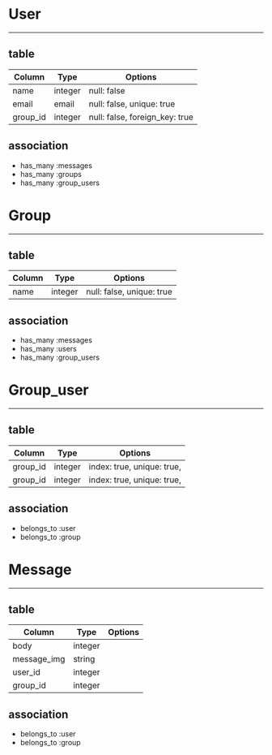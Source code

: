 <!-- #モデル名

##テーブル名
## table
|Column|Type|Options|
|------|----|-------|

##アソシエーション
 - アソシエーションの記述

 -->

# User
---
## table
|Column|Type|Options|
|------|----|-------|
|name|integer|null: false|
|email|email|null: false, unique: true|
|group_id|integer|null: false, foreign_key: true|

## association
  - has_many :messages
  - has_many :groups
  - has_many :group_users

# Group
---

## table
|Column|Type|Options|
|------|----|-------|
|name|integer|null: false, unique: true|

## association
  - has_many :messages
  - has_many :users
  - has_many :group_users

# Group_user
---
## table
|Column|Type|Options|
|------|----|-------|
|group_id|integer|index: true, unique: true, |
|group_id|integer|index: true, unique: true, |

## association
  - belongs_to :user
  - belongs_to :group

# Message
---

## table
|Column|Type|Options|
|------|----|-------|
|body|integer||
|message_img|string||
|user_id|integer||
|group_id|integer||

## association
  - belongs_to :user
  - belongs_to :group
